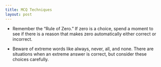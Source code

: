 ```yaml
---
title: MCQ Techniques
layout: post
---
```


- Remember the “Rule of Zero.” If zero is a choice, spend a moment to see if there is a reason that makes zero automatically either correct or incorrect.

- Beware of extreme words like always, never, all, and none. There are situations when an extreme answer is correct, but consider these choices carefully.